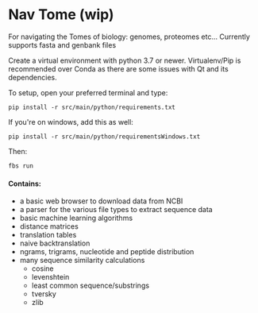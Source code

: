 # Nav Tome (wip)
For navigating the Tomes of biology: genomes, proteomes etc...
Currently supports fasta and genbank files

Create a virtual environment with python 3.7 or newer. Virtualenv/Pip is recommended over
Conda as there are some issues with Qt and its dependencies.  

To setup, open your preferred terminal and type:  

`pip install -r src/main/python/requirements.txt`  

If you're on windows, add this as well:  

`pip install -r src/main/python/requirementsWindows.txt`  

Then:  

`fbs run`  


#### Contains:
 - a basic web browser to download data from NCBI
 - a parser for the various file types to extract sequence data
 - basic machine learning algorithms
 - distance matrices
 - translation tables
 - naive backtranslation
 - ngrams, trigrams, nucleotide and peptide distribution
 - many sequence similarity calculations
   - cosine
   - levenshtein
   - least common sequence/substrings
   - tversky
   - zlib



